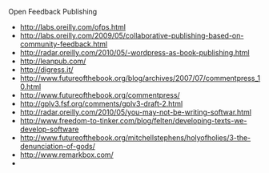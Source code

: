 Open Feedback Publishing

* http://labs.oreilly.com/ofps.html
* http://labs.oreilly.com/2009/05/collaborative-publishing-based-on-community-feedback.html
* http://radar.oreilly.com/2010/05/-wordpress-as-book-publishing.html
* http://leanpub.com/
* http://digress.it/
* http://www.futureofthebook.org/blog/archives/2007/07/commentpress_10.html
* http://www.futureofthebook.org/commentpress/
* http://gplv3.fsf.org/comments/gplv3-draft-2.html
* http://radar.oreilly.com/2010/05/you-may-not-be-writing-softwar.html
* http://www.freedom-to-tinker.com/blog/felten/developing-texts-we-develop-software
* http://www.futureofthebook.org/mitchellstephens/holyofholies/3-the-denunciation-of-gods/
* http://www.remarkbox.com/
* 

